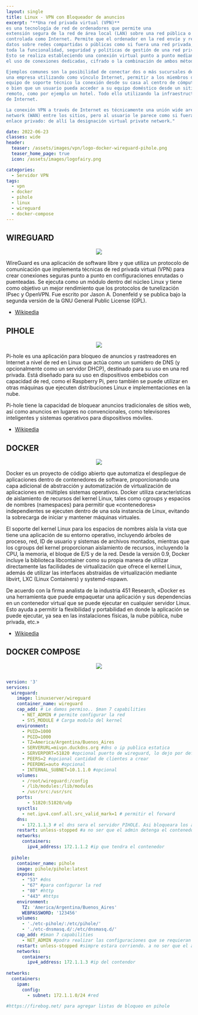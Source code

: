 ```yaml
---
layout: single
title: Linux - VPN con Bloqueador de anuncios
excerpt: "**Una red privada virtual (VPN)**
es una tecnología de red de ordenadores que permite una 
extensión segura de la red de área local (LAN) sobre una red pública o no 
controlada como Internet. Permite que el ordenador en la red envíe y reciba 
datos sobre redes compartidas o públicas como si fuera una red privada, con 
toda la funcionalidad, seguridad y políticas de gestión de una red privada.
Esto se realiza estableciendo una conexión virtual punto a punto mediante
el uso de conexiones dedicadas, cifrado o la combinación de ambos métodos.

Ejemplos comunes son la posibilidad de conectar dos o más sucursales de 
una empresa utilizando como vínculo Internet, permitir a los miembros del
equipo de soporte técnico la conexión desde su casa al centro de cómputo 
o bien que un usuario pueda acceder a su equipo doméstico desde un sitio 
remoto, como por ejemplo un hotel. Todo ello utilizando la infraestructura 
de Internet.

La conexión VPN a través de Internet es técnicamente una unión wide area 
network (WAN) entre los sitios, pero al usuario le parece como si fuera un 
enlace privado: de allí la designación virtual private network."

date: 2022-06-23
classes: wide
header:
  teaser: /assets/images/vpn/logo-docker-wireguard-pihole.png
  teaser_home_page: true
  icon: /assets/images/logofairy.png

categories:
  - Servidor VPN
tags:  
  - vpn
  - docker
  - pihole
  - linux
  - wireguard
  - docker-compose
---
```


## WIREGUARD

<p align="center">
<img src="/assets/images/vpn/wireguard.jpg">
</p>

WireGuard es una aplicación de software libre y que utiliza un protocolo de 
comunicación que implementa técnicas de red privada virtual (VPN)
para crear conexiones seguras punto a punto en configuraciones enrutadas o 
puenteadas. Se ejecuta como un módulo dentro del núcleo Linux y tiene como 
objetivo un mejor rendimiento que los protocolos de tunelización IPsec y 
OpenVPN. Fue escrito por Jason A. Donenfeld y se publica bajo la segunda 
versión de la GNU General Public License (GPL). 

- [Wikipedia](https://es.wikipedia.org/wiki/WireGuard)

## PIHOLE

<p align="center">
<img src="/assets/images/vpn/pi-hole_logo.png">
</p>


Pi-hole es una aplicación para bloqueo de anuncios y rastreadores en Internet
a nivel de red en Linux que actúa como un sumidero de DNS (y opcionalmente 
como un servidor DHCP), destinado para su uso en una red privada. Está diseñado 
para su uso en dispositivos embebidos con capacidad de red, como el Raspberry 
Pi, pero también se puede utilizar en otras máquinas que ejecuten distribuciones 
Linux e implementaciones en la nube.

Pi-hole tiene la capacidad de bloquear anuncios tradicionales de sitios web, 
así como anuncios en lugares no convencionales, como televisores inteligentes 
y sistemas operativos para dispositivos móviles.


- [Wikipedia](https://es.wikipedia.org/wiki/Pi-hole)

## DOCKER


<p align="center">
<img src="/assets/images/vpn/docker_container_engine_logo.png">
</p>


Docker es un proyecto de código abierto que automatiza el despliegue de 
aplicaciones dentro de contenedores de software, proporcionando una capa 
adicional de abstracción y automatización de virtualización de aplicaciones 
en múltiples sistemas operativos. Docker utiliza características de 
aislamiento de recursos del kernel Linux, tales como cgroups y espacios de 
nombres (namespaces) para permitir que «contenedores» independientes se 
ejecuten dentro de una sola instancia de Linux, evitando la sobrecarga de 
iniciar y mantener máquinas virtuales.

El soporte del kernel Linux para los espacios de nombres aísla la vista que 
tiene una aplicación de su entorno operativo, incluyendo árboles de proceso, 
red, ID de usuario y sistemas de archivos montados, mientras que los cgroups 
del kernel proporcionan aislamiento de recursos, incluyendo la CPU, la memoria, 
el bloque de E/S y de la red. Desde la versión 0.9, Docker incluye la 
biblioteca libcontainer como su propia manera de utilizar directamente las 
facilidades de virtualización que ofrece el kernel Linux, además de utilizar 
las interfaces abstraídas de virtualización mediante libvirt, LXC 
(Linux Containers) y systemd-nspawn.

De acuerdo con la firma analista de la industria 451 Research, 
«Docker es una herramienta que puede empaquetar una aplicación y sus 
dependencias en un contenedor virtual que se puede ejecutar en cualquier 
servidor Linux. Esto ayuda a permitir la flexibilidad y portabilidad en donde 
la aplicación se puede ejecutar, ya sea en las instalaciones físicas, la nube 
pública, nube privada, etc.»

- [Wikipedia](HTTPS://ES.WIKIPEDIA.ORG/WIKI/DOCKER_(SOFTWARE))


## DOCKER COMPOSE


<p align="center">
<img src="/assets/images/vpn/docker-wireguard-pihole.png">
</p>


```yaml

version: '3'
services:
  wireguard:
    image: linuxserver/wireguard
    container_name: wireguard
    cap_add: # Le damos permiso.. $man 7 capabilities
      - NET_ADMIN # permite configurar la red
      - SYS_MODULE # Carga modulo del kernel
    environment:
      - PUID=1000
      - PGID=1000
      - TZ=America/Argentina/Buenos_Aires
      - SERVERURL=mivpn.duckdns.org #dns o ip publica estatica
      - SERVERPORT=51820 #opcional puerto de wireguard, lo dejo por defecto
      - PEERS=2 #opcional cantidad de clientes a crear
      - PEERDNS=auto #opcional
      - INTERNAL_SUBNET=10.1.1.0 #opcional
    volumes:
      - /root/wireguard:/config
      - /lib/modules:/lib/modules
      - /usr/src:/usr/src
    ports:
        - 51820:51820/udp
    sysctls:
      - net.ipv4.conf.all.src_valid_mark=1 # permitir el forward
    dns:
      - 172.1.1.3 # el dns sera el servidor PIHOLE. Asi bloqueara los anuncios
    restart: unless-stopped #a no ser que el admin detenga el contenedor por cualquier cosa que se detenga, se iniciara de nuevo
    networks:
      containers:
        ipv4_address: 172.1.1.2 #ip que tendra el contenedor 
 
  pihole:
    container_name: pihole
    image: pihole/pihole:latest
    expose:
      - "53" #dns
      - "67" #para configurar la red
      - "80" #http
      - "443" #https
    environment:
      TZ: 'America/Argentina/Buenos_Aires'
      WEBPASSWORD: '123456'
    volumes:
      - './etc-pihole/:/etc/pihole/'
      - './etc-dnsmasq.d/:/etc/dnsmasq.d/'
    cap_add: #$man 7 capabilities
      - NET_ADMIN #podra realizar las configuraciones que se requieran en el contenedor
    restart: unless-stopped #simpre estara corriendo. a no ser que el admin lo detenga
    networks:
      containers:
        ipv4_address: 172.1.1.3 #ip del contendor
 
networks:
  containers:
    ipam:
      config:
        - subnet: 172.1.1.0/24 #red 

#https://firebog.net/ para agregar listas de bloqueo en pihole

```
